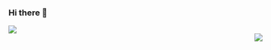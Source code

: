### Hi there 👋
<p display="grid">
  <div align="left">
    <img src="https://github-readme-stats.vercel.app/api?username=dariusdinu&show_icons=true&theme=gruvbox">
  </div>
  <div align="right">
    <img src="https://github-readme-stats.vercel.app/api/top-langs/?username=dariusdinu&layout=compact&theme=gruvbox">
  </div>
</p>


<!--
**dariusdinu/dariusdinu** is a ✨ _special_ ✨ repository because its `README.md` (this file) appears on your GitHub profile.
<div align="center">![Anurag's GitHub stats](https://github-readme-stats.vercel.app/api?username=dariusdinu&show_icons=true&theme=gruvbox)</div>
<div align="center"> [![Top Langs]()](https://github.com/anuraghazra/github-readme-stats)</div>
Here are some ideas to get you started:

- 🔭 I’m currently working on ...
- 🌱 I’m currently learning ...
- 👯 I’m looking to collaborate on ...
- 🤔 I’m looking for help with ...
- 💬 Ask me about ...
- 📫 How to reach me: ...
- 😄 Pronouns: ...
- ⚡ Fun fact: ...
-->
